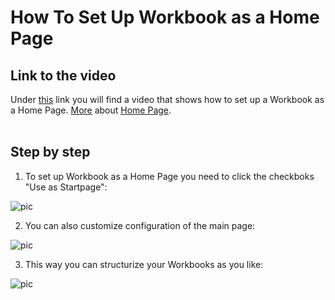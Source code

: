 
# How To Set Up Workbook as a Home Page

## Link to the video

Under [this](https://profitbasedocs.blob.core.windows.net/videos/Workbooks%20-%20Workbook%20as%20a%20Homepage.mp4) link you will find a video that shows how to set up a Workbook as a Home Page. [More](../../homepage.md) about [Home Page](../../homepage.md).
<br/>
<br/>

## Step by step


1. To set up Workbook as a Home Page you need to click the checkboks "Use as Startpage":

![pic](https://profitbasedocs.blob.core.windows.net/images/HThp%20(1).png)

2. You can also customize configuration of the main page:

![pic](https://profitbasedocs.blob.core.windows.net/images/HThp%20(2).png)

3. This way you can structurize your Workbooks as you like:

![pic](https://profitbasedocs.blob.core.windows.net/images/HThp%20(3).png)